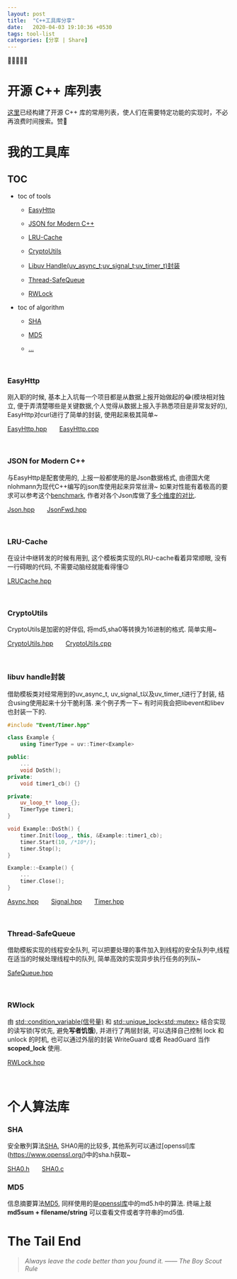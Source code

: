 ```yaml
---
layout: post
title:  "C++工具库分享"
date:   2020-04-03 19:10:36 +0530
tags: tool-list 
categories: [分享 | Share]
---
```

:star2::star2::star2::star2::star2:



# 开源 C++ 库列表

[这里](https://zh.cppreference.com/mwiki/index.php?title=cpp/links/libs&variant=zh-hans)已经构建了开源 C++ 库的常用列表，使人们在需要特定功能的实现时，不必再浪费时间搜索。赞:star2:

# 我的工具库
## TOC
+ toc of tools
  - <a href="#t1">EasyHttp</a> 

  - <a href="#t2">JSON for Modern C++</a> 

  - <a href="#t3">LRU-Cache</a> 

  - <a href="#t4">CryptoUtils</a>

  - <a href="#t5">Libuv Handle(uv_async_t;uv_signal_t;uv_timer_t)封装</a>

  - <a href="#t6">Thread-SafeQueue</a>

  - <a href="#t7">RWLock</a>

+ toc of algorithm
  - <a href="#a1">SHA</a>
  
  - <a href="#a2">MD5</a>
  - <a href="#a3">...</a>


&nbsp;
### <a name="t1">EasyHttp</a> 

刚入职的时候, 基本上入坑每一个项目都是从数据上报开始做起的:joy:(模块相对独立, 便于弄清楚哪些是关键数据,个人觉得从数据上报入手熟悉项目是非常友好的), EasyHttp对curl进行了简单的封装, 使用起来极其简单~ 

[EasyHttp.hpp](https://raw.githubusercontent.com/SonderEASE/lewis-blog.io/master/BlogCode/tool-list/EasyHttp/EasyHttp.hpp)&#8195;&#8195;[EasyHttp.cpp](https://raw.githubusercontent.com/SonderEASE/lewis-blog.io/master/BlogCode/tool-list/EasyHttp/EasyHttp.cpp)

&nbsp;
### <a name="t2">JSON for Modern C++</a> 

与EasyHttp是配套使用的, 上报一般都使用的是Json数据格式, 由德国大佬nlohmann为现代C++编写的json库使用起来异常丝滑~ 如果对性能有着极高的要求可以参考这个[benchmark](https://github.com/miloyip/nativejson-benchmark), 作者对各个Json库做了[多个维度的对比](https://www.zhihu.com/question/23654513).

[Json.hpp](https://raw.githubusercontent.com/SonderEASE/lewis-blog.io/master/BlogCode/tool-list/nlohmann/json.hpp)&#8195;&#8195;[JsonFwd.hpp](https://raw.githubusercontent.com/SonderEASE/lewis-blog.io/master/BlogCode/tool-list/nlohmann/json_fwd.hpp)

&nbsp;
### <a name="t3">LRU-Cache</a> 

在设计中继转发的时候有用到, 这个模板类实现的LRU-cache看着异常顺眼, 没有一行碍眼的代码, 不需要动脑经就能看得懂:wink:

[LRUCache.hpp](https://raw.githubusercontent.com/SonderEASE/lewis-blog.io/master/BlogCode/tool-list/LRU-Cache/LRUCache.hpp)

&nbsp;
### <a name="t4">CryptoUtils</a> 

CryptoUtils是加密的好伴侣, 将md5,sha0等转换为16进制的格式. 简单实用~

[CryptoUtils.hpp](https://raw.githubusercontent.com/SonderEASE/lewis-blog.io/master/BlogCode/tool-list/CryptoUtils/CryptoUtils.hpp)&#8195;&#8195;[CryptoUtils.cpp](https://raw.githubusercontent.com/SonderEASE/lewis-blog.io/master/BlogCode/tool-list/CryptoUtils/CryptoUtils.cpp)

&nbsp;
### <a name="t5">libuv handle封装</a> 

借助模板类对经常用到的uv_async_t, uv_signal_t以及uv_timer_t进行了封装, 结合using使用起来十分干脆利落. 来个例子秀一下~ 有时间我会把libevent和libev也封装一下的.

```c++
#include "Event/Timer.hpp"

class Example {
    using TimerType = uv::Timer<Example>

public:
    ...
    void DoSth();
private:
    void timer1_cb() {}

private:
    uv_loop_t* loop_{};
    TimerType timer1;
}

void Example::DoSth() {
    timer.Init(loop_, this, &Example::timer1_cb);
    timer.Start(10, /*10*/);
    timer.Stop();
}

Example::~Example() {
    ...
    timer.Close();
}

```
[Async.hpp](https://raw.githubusercontent.com/SonderEASE/lewis-blog.io/master/BlogCode/tool-list/Event/Async.hpp)&#8195;&#8195;[Signal.hpp](https://raw.githubusercontent.com/SonderEASE/lewis-blog.io/master/BlogCode/tool-list/Event/Signal.hpp)&#8195;&#8195;[Timer.hpp](https://raw.githubusercontent.com/SonderEASE/lewis-blog.io/master/BlogCode/tool-list/Event/Timer.hpp)

&nbsp;
### <a name="t6">Thread-SafeQueue</a> 

借助模板实现的线程安全队列, 可以把要处理的事件加入到线程的安全队列中,线程在适当的时候处理线程中的队列, 简单高效的实现异步执行任务的列队~

[SafeQueue.hpp](https://raw.githubusercontent.com/SonderEASE/lewis-blog.io/master/BlogCode/tool-list/SafeQueue/SafeQueue.cpp)

&nbsp;
### <a name="t7">RWlock</a> 
由 [std::condition_variable(信号量)](https://en.cppreference.com/w/cpp/thread/condition_variable) 和 [std::unique_lock\<std::mutex\>](https://en.cppreference.com/w/cpp/thread/unique_lock) 结合实现的读写锁(写优先, 避免**写者饥饿**), 并进行了两层封装, 可以选择自己控制 lock 和 unlock 的时机, 也可以通过外层的封装 WriteGuard 或者 ReadGuard 当作 **scoped_lock** 使用. 

[RWLock.hpp](https://raw.githubusercontent.com/SonderEASE/lewis-blog.io/master/BlogCode/tool-list/RWLock/RWLock.cpp)


&nbsp;
# 个人算法库

### <a name="a1">SHA</a> 

安全散列算法[SHA](https://zh.wikipedia.org/wiki/SHA%E5%AE%B6%E6%97%8F), SHA0用的比较多, 其他系列可以通过[openssl]库(https://www.openssl.org/)中的sha.h获取~

[SHA0.h](https://raw.githubusercontent.com/SonderEASE/lewis-blog.io/master/BlogCode/tool-list/algorithm/SHA0/SHA0.h)&#8195;&#8195;[SHA0.c](https://raw.githubusercontent.com/SonderEASE/lewis-blog.io/master/BlogCode/tool-list/algorithm/SHA0/SHA0.c)

### <a name="a2">MD5</a> 

信息摘要算法[MD5](https://zh.wikipedia.org/wiki/MD5), 同样使用的是[openssl库](https://www.openssl.org/)中的md5.h中的算法. 终端上敲 **md5sum + filename/string** 可以查看文件或者字符串的md5值.



# The Tail End
> *Always leave the code better than you found it. —— The Boy Scout Rule*
